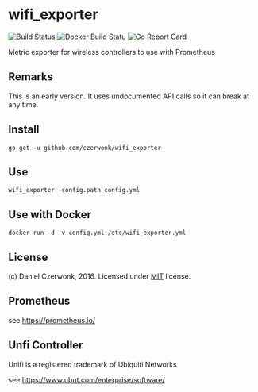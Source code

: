 # wifi_exporter 
[![Build Status](https://travis-ci.org/czerwonk/wifi_exporter.svg)][travis]
[![Docker Build Statu](https://img.shields.io/docker/build/czerwonk/wifi_exporter.svg)][dockerbuild]
[![Go Report Card](https://goreportcard.com/badge/github.com/czerwonk/wifi_exporter)][goreportcard]

Metric exporter for wireless controllers to use with Prometheus

## Remarks
This is an early version. It uses undocumented API calls so it can break at any  time.

## Install
```
go get -u github.com/czerwonk/wifi_exporter
```

## Use
```
wifi_exporter -config.path config.yml
```

## Use with Docker
```
docker run -d -v config.yml:/etc/wifi_exporter.yml
```

## License
(c) Daniel Czerwonk, 2016. Licensed under [MIT](LICENSE) license.

## Prometheus
see https://prometheus.io/

## Unfi Controller
Unifi is a registered trademark of Ubiquiti Networks

see https://www.ubnt.com/enterprise/software/

[travis]: https://travis-ci.org/czerwonk/wifi_exporter
[dockerbuild]: https://hub.docker.com/r/czerwonk/wifi_exporter/builds
[goreportcard]: https://goreportcard.com/report/github.com/czerwonk/wifi_exporter
